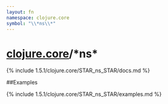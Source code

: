 ```yaml
---
layout: fn
namespace: clojure.core
symbol: "\\*ns\\*"
---
```


# [clojure.core](../)/\*ns\*

{% include 1.5.1/clojure.core/STAR_ns_STAR/docs.md %}

##Examples

{% include 1.5.1/clojure.core/STAR_ns_STAR/examples.md %}

